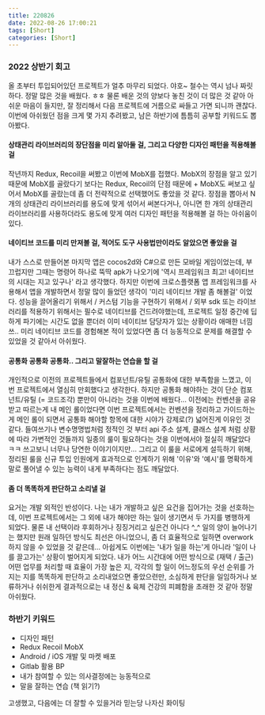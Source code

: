 ```yaml
---
title: 220826
date: 2022-08-26 17:00:21
tags: [Short]
categories: [Short]
---
```

### 2022 상반기 회고

올 초부터 투입되어있던 프로젝트가 얼추 마무리 되었다. 야호~ 철수는 역시 넘나 짜릿하다.
정말 많은 것을 배웠다. ㅎㅎ 물론 배운 것의 양보다 놓친 것이 더 많은 것 같아 아쉬운 마음이 들지만, 잘 정리해서 다음 프로젝트에 거름으로 싸들고 가면 되니까 괜찮다. 이번에 아쉬웠던 점을 크게 몇 가지 추려봤고, 남은 하반기에 틈틈히 공부할 키워드도 뽑아봤다.

#### 상태관리 라이브러리의 장단점을 미리 알아둘 걸, 그리고 다양한 디자인 패턴을 적용해볼 걸

작년까지 Redux, Recoil을 써봤고 이번에 MobX를 접했다. MobX의 장점을 알고 있기 때문에 MobX를 골랐다기 보다는 Redux, Recoil의 단점 때문에 + MobX도 써보고 싶어서 MobX를 골랐는데 좀 더 전략적으로 선택했어도 좋았을 것 같다. 장점을 뽑아서 N개의 상태관리 라이브러리를 용도에 맞게 섞어서 써본다거나, 아니면 한 개의 상태관리 라이브러리를 사용하더라도 용도에 맞게 여러 디자인 패턴을 적용해볼 걸 하는 아쉬움이 있다.

#### 네이티브 코드를 미리 만져볼 걸, 적어도 도구 사용법만이라도 알았으면 좋았을 걸

내가 스스로 만들어본 마지막 앱은 cocos2d와 C#으로 만든 모바일 게임이었는데, 부끄럽지만 그때는 명령어 하나로 뚝딱 apk가 나오기에 '역시 프레임워크 최고! 네이티브의 시대는 지고 있구나' 라고 생각했다. 하지만 이번에 크로스플랫폼 앱 프레임워크를 사용해서 앱을 개발하면서 정말 많이 들었던 생각이 '미리 네이티브 개발 좀 해볼걸' 이었다. 성능을 끌어올리기 위해서 / 커스텀 기능을 구현하기 위해서 / 외부 sdk 또는 라이브러리를 적용하기 위해서는 필수로 네이티브를 건드려야했는데, 프로젝트 일정 중간에 딥하게 파기에는 시간도 없을 뿐더러 이미 네이티브 담당자가 있는 상황이라 애매한 너낌쓰.. 미리 네이티브 코드를 경험해본 적이 있었다면 좀 더 능동적으로 문제를 해결할 수 있었을 것 같아서 아쉬웠다.

#### 공통화 공통화 공통화.. 그리고 말잘하는 연습을 할 걸

개인적으로 이전의 프로젝트들에서 컴포넌트/유틸 공통화에 대한 부족함을 느꼈고, 이번 프로젝트에서 열심히 만회했다고 생각한다. 하지만 공통화 해야하는 것이 단순 컴포넌트/유틸 (= 코드조각) 뿐만이 아니라는 것을 이번에 배웠다... 이전에는 컨벤션을 공유 받고 따르는게 내 메인 롤이었다면 이번 프로젝트에서는 컨벤션을 정리하고 가이드하는게 메인 롤이 되면서 공통화 해야할 항목에 대한 시야가 강제로(?) 넓어진게 이유인 것 같다. 들여쓰기나 변수명명법처럼 정적인 것 부터 api 주소 설계, 클래스 설계 처럼 상황에 따라 가변적인 것들까지 일종의 룰이 필요하다는 것을 이번에서야 절실히 깨달았다 ㅋㅋ 쓰고보니 너무나 당연한 이야기이지만... 그리고 이 룰을 서로에게 설득하기 위해, 정리된 룰을 신규 투입 인원에게 효과적으로 인계하기 위해 '이유'와 '예시'를 명확하게 말로 풀어낼 수 있는 능력이 내게 부족하다는 점도 깨달았다.

#### 좀 더 똑똑하게 판단하고 소리낼 걸

요거는 개발 외적인 반성이다. 나는 내가 개발하고 싶은 요건을 집어가는 것을 선호하는데, 이번 프로젝트에서는 그 외에 내가 해야만 하는 일이 생기면서 두 가지를 병행하게 되었다. 물론 내 선택이라 후회하거나 징징거리고 싶은건 아니다 ^\_^ 일의 양이 늘어나기는 했지만 원래 일하던 방식도 최선은 아니었으니, 좀 더 효율적으로 일하면 overwork 하지 않을 수 있었을 것 같은데... 아쉽게도 이번에는 '내가 일을 하는'게 아니라 '일이 나를 끌고가는' 상황이 벌어지게 되었다. 내가 어느 시간대에 어떤 방식으로 (재택 / 출근) 어떤 업무를 처리할 때 효율이 가장 높은 지, 각각의 할 일이 어느정도의 우선 순위를 가지는 지를 똑똑하게 판단하고 소리내었으면 좋았으련만, 소심하게 판단을 일임하거나 보류하거나 쉬쉬한게 결과적으로는 내 정신 & 육체 건강의 피폐함을 초래한 것 같아 정말 아쉬웠다.

### 하반기 키워드

- 디자인 패턴
- Redux Recoil MobX
- Android / iOS 개발 및 마켓 배포
- Gitlab 활용 BP
- 내가 참여할 수 있는 의사결정에는 능동적으로
- 말을 잘하는 연습 (책 읽기?)

고생했고, 다음에는 더 잘할 수 있을거라 믿는당 나자신 화이팅
